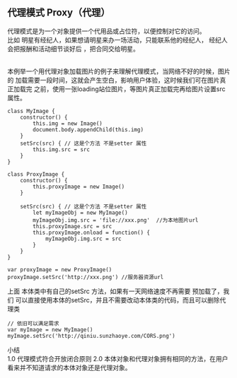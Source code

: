 ## 代理模式 Proxy（代理）
代理模式是为一个对象提供一个代用品或占位符，以便控制对它的访问。<br>
比如 明星有经纪人，如果想请明星来办一场活动，只能联系他的经纪人，
经纪人会把报酬和活动细节谈好后 ，把合同交给明星。

<br>
本例举一个用代理对象加载图片的例子来理解代理模式，当网络不好的时候，图片的
加载需要一段时间，这就会产生空白，影响用户体验，这时候我们可在图片真正加载完
之前，使用一张loading站位图片，等图片真正加载完再给图片设置src属性。

```
class MyImage {
    constructor() {
        this.img = new Image()
        document.body.appendChild(this.img)
    }
    setSrc(src) { // 这是个方法 不是setter 属性
        this.img.src = src
    }
}

class ProxyImage {
    constructor() {
        this.proxyImage = new Image()
    }

    setSrc(src) { // 这是个方法 不是setter 属性
        let myImageObj = new MyImage()
        myImageObj.img.src = 'file://xxx.png'  //为本地图片url
        this.proxyImage.src = src
        this.proxyImage.onload = function() {
            myImageObj.img.src = src
        }
    }
}

var proxyImage = new ProxyImage()
proxyImage.setSrc('http://xxx.png') //服务器资源url
```
上面 本体类中有自己的setSrc 方法，如果有一天网络速度不再需要 预加载了，我们
可以直接使用本体的setSrc，并且不需要改动本体类的代码，而且可以删除代理类
``` 
// 依旧可以满足需求
var myImage = new MyImage()
myImage.setSrc('http://qiniu.sunzhaoye.com/CORS.png')
```
小结<br/>
1.0 代理模式符合开放闭合原则
2.0 本体对象和代理对象拥有相同的方法，在用户看来并不知道请求的本体对象还是代理对象。







